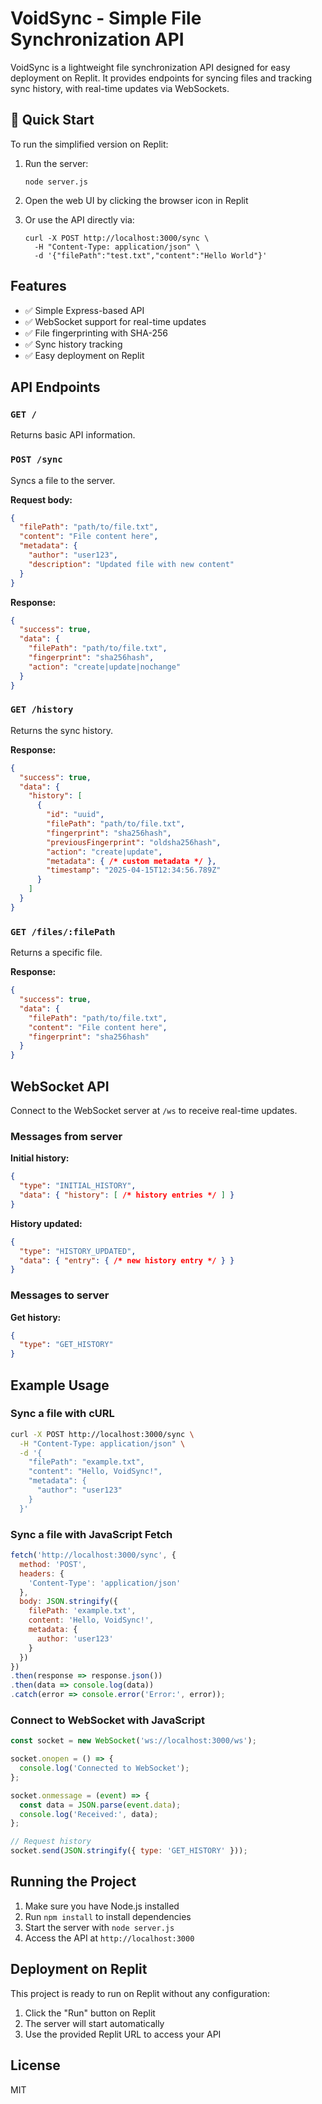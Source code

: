 # VoidSync - Simple File Synchronization API

VoidSync is a lightweight file synchronization API designed for easy deployment on Replit. It provides endpoints for syncing files and tracking sync history, with real-time updates via WebSockets.

## 🚀 Quick Start

To run the simplified version on Replit:

1. Run the server:
   ```
   node server.js
   ```

2. Open the web UI by clicking the browser icon in Replit

3. Or use the API directly via:
   ```
   curl -X POST http://localhost:3000/sync \
     -H "Content-Type: application/json" \
     -d '{"filePath":"test.txt","content":"Hello World"}'
   ```

## Features

- ✅ Simple Express-based API
- ✅ WebSocket support for real-time updates
- ✅ File fingerprinting with SHA-256
- ✅ Sync history tracking
- ✅ Easy deployment on Replit

## API Endpoints

### `GET /`

Returns basic API information.

### `POST /sync`

Syncs a file to the server.

**Request body:**

```json
{
  "filePath": "path/to/file.txt",
  "content": "File content here",
  "metadata": {
    "author": "user123",
    "description": "Updated file with new content"
  }
}
```

**Response:**

```json
{
  "success": true,
  "data": {
    "filePath": "path/to/file.txt",
    "fingerprint": "sha256hash",
    "action": "create|update|nochange"
  }
}
```

### `GET /history`

Returns the sync history.

**Response:**

```json
{
  "success": true,
  "data": {
    "history": [
      {
        "id": "uuid",
        "filePath": "path/to/file.txt",
        "fingerprint": "sha256hash",
        "previousFingerprint": "oldsha256hash",
        "action": "create|update",
        "metadata": { /* custom metadata */ },
        "timestamp": "2025-04-15T12:34:56.789Z"
      }
    ]
  }
}
```

### `GET /files/:filePath`

Returns a specific file.

**Response:**

```json
{
  "success": true,
  "data": {
    "filePath": "path/to/file.txt",
    "content": "File content here",
    "fingerprint": "sha256hash"
  }
}
```

## WebSocket API

Connect to the WebSocket server at `/ws` to receive real-time updates.

### Messages from server

**Initial history:**

```json
{
  "type": "INITIAL_HISTORY",
  "data": { "history": [ /* history entries */ ] }
}
```

**History updated:**

```json
{
  "type": "HISTORY_UPDATED",
  "data": { "entry": { /* new history entry */ } }
}
```

### Messages to server

**Get history:**

```json
{
  "type": "GET_HISTORY"
}
```

## Example Usage

### Sync a file with cURL

```bash
curl -X POST http://localhost:3000/sync \
  -H "Content-Type: application/json" \
  -d '{
    "filePath": "example.txt",
    "content": "Hello, VoidSync!",
    "metadata": {
      "author": "user123"
    }
  }'
```

### Sync a file with JavaScript Fetch

```javascript
fetch('http://localhost:3000/sync', {
  method: 'POST',
  headers: {
    'Content-Type': 'application/json'
  },
  body: JSON.stringify({
    filePath: 'example.txt',
    content: 'Hello, VoidSync!',
    metadata: {
      author: 'user123'
    }
  })
})
.then(response => response.json())
.then(data => console.log(data))
.catch(error => console.error('Error:', error));
```

### Connect to WebSocket with JavaScript

```javascript
const socket = new WebSocket('ws://localhost:3000/ws');

socket.onopen = () => {
  console.log('Connected to WebSocket');
};

socket.onmessage = (event) => {
  const data = JSON.parse(event.data);
  console.log('Received:', data);
};

// Request history
socket.send(JSON.stringify({ type: 'GET_HISTORY' }));
```

## Running the Project

1. Make sure you have Node.js installed
2. Run `npm install` to install dependencies
3. Start the server with `node server.js`
4. Access the API at `http://localhost:3000`

## Deployment on Replit

This project is ready to run on Replit without any configuration:

1. Click the "Run" button on Replit
2. The server will start automatically
3. Use the provided Replit URL to access your API

## License

MIT